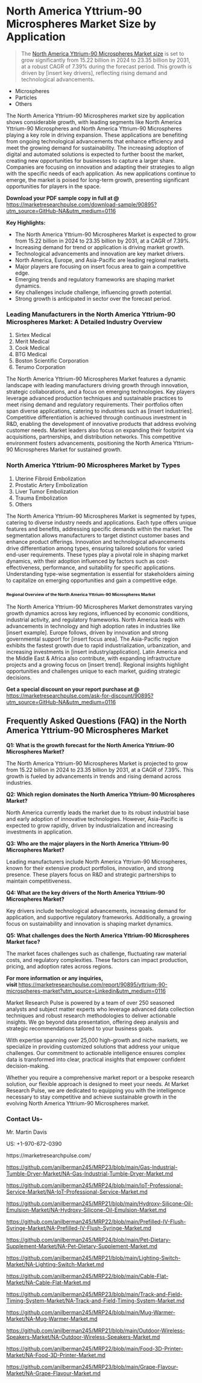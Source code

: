 <h1>North America Yttrium-90 Microspheres Market&nbsp;Size by Application</h1><blockquote><p>The <a href="https://marketresearchpulse.com/download-sample/90895?utm_source=GitHub-NA&amp;utm_medium=0116">North America Yttrium-90 Microspheres Market size</a> is set to grow significantly from 15.22 billion in 2024 to 23.35 billion by 2031, at a robust CAGR of 7.39% during the forecast period. This growth is driven by [insert key drivers], reflecting rising demand and technological advancements.</p></blockquote><ul><li>Microspheres<li> Particles<li> Others</li></ul><p>The North America Yttrium-90 Microspheres market size by application shows considerable growth, with leading segments like North America Yttrium-90 Microspheres and North America Yttrium-90 Microspheres playing a key role in driving expansion. These applications are benefiting from ongoing technological advancements that enhance efficiency and meet the growing demand for sustainability. The increasing adoption of digital and automated solutions is expected to further boost the market, creating new opportunities for businesses to capture a larger share. Companies are focusing on innovation and adapting their strategies to align with the specific needs of each application. As new applications continue to emerge, the market is poised for long-term growth, presenting significant opportunities for players in the space.</p><p><strong>Download your PDF sample copy in full at @ </strong><a href="https://marketresearchpulse.com/download-sample/90895?utm_source=GitHub-NA&amp;utm_medium=0116">https://marketresearchpulse.com/download-sample/90895?utm_source=GitHub-NA&amp;utm_medium=0116</a></p><p><strong>Key Highlights: </strong></p><ul><li>The North America Yttrium-90 Microspheres Market is expected to grow from 15.22 billion in 2024 to 23.35 billion by 2031, at a CAGR of 7.39%.</li><li>Increasing demand for trend or application is driving market growth.</li><li>Technological advancements and innovation are key market drivers.</li><li>North America, Europe, and Asia-Pacific are leading regional markets.</li><li>Major players are focusing on insert focus area to gain a competitive edge.</li><li>Emerging trends and regulatory frameworks are shaping market dynamics.</li><li>Key challenges include challenge, influencing growth potential.</li><li>Strong growth is anticipated in sector over the forecast period.</li></ul><h3>Leading Manufacturers in the North America Yttrium-90 Microspheres Market: A Detailed Industry Overview</h3><ol><li>Sirtex Medical</li><li>Merit Medical</li><li>Cook Medical</li><li>BTG Medical</li><li>Boston Scientific Corporation</li><li>Terumo Corporation</li></ol><div class="flex max-w-full flex-col flex-grow"><div class="min-h-8 text-message flex w-full flex-col items-end gap-2 whitespace-normal break-words [.text-message+&amp;]:mt-5" dir="auto" data-message-author-role="assistant" data-message-id="fd8432e4-4910-450d-b182-61b7bfb0a01f" data-message-model-slug="gpt-4o"><div class="flex w-full flex-col gap-1 empty:hidden first:pt-[3px]"><div class="markdown prose w-full break-words dark:prose-invert light"><p>The North America Yttrium-90 Microspheres Market features a dynamic landscape with leading manufacturers driving growth through innovation, strategic collaborations, and a focus on emerging technologies. Key players leverage advanced production techniques and sustainable practices to meet rising demand and regulatory requirements. Their portfolios often span diverse applications, catering to industries such as [insert industries]. Competitive differentiation is achieved through continuous investment in R&amp;D, enabling the development of innovative products that address evolving customer needs. Market leaders also focus on expanding their footprint via acquisitions, partnerships, and distribution networks. This competitive environment fosters advancements, positioning the North America Yttrium-90 Microspheres Market for sustained growth.</p></div></div></div></div><h3>North America Yttrium-90 Microspheres Market by Types</h3><ol><li>Uterine Fibroid Embolization<li> Prostatic Artery Embolization<li> Liver Tumor Embolization<li> Trauma Embolization<li> Others</li></ol><div class="flex max-w-full flex-col flex-grow"><div class="min-h-8 text-message flex w-full flex-col items-end gap-2 whitespace-normal break-words [.text-message+&amp;]:mt-5" dir="auto" data-message-author-role="assistant" data-message-id="084470be-0bb7-4664-bddf-5156b4f41249" data-message-model-slug="gpt-4o-mini"><div class="flex w-full flex-col gap-1 empty:hidden first:pt-[3px]"><div class="markdown prose w-full break-words dark:prose-invert light"><p>The North America Yttrium-90 Microspheres Market is segmented by types, catering to diverse industry needs and applications. Each type offers unique features and benefits, addressing specific demands within the market. The segmentation allows manufacturers to target distinct customer bases and enhance product offerings. Innovation and technological advancements drive differentiation among types, ensuring tailored solutions for varied end-user requirements. These types play a pivotal role in shaping market dynamics, with their adoption influenced by factors such as cost-effectiveness, performance, and suitability for specific applications. Understanding type-wise segmentation is essential for stakeholders aiming to capitalize on emerging opportunities and gain a competitive edge.</p></div></div></div></div><h3><span style="font-size: 11px;">Regional Overview of the North America Yttrium-90 Microspheres Market</span></h3><div class="flex max-w-full flex-col flex-grow"><div class="min-h-8 text-message flex w-full flex-col items-end gap-2 whitespace-normal break-words [.text-message+&amp;]:mt-5" dir="auto" data-message-author-role="assistant" data-message-id="e9038762-ce64-4e30-91c9-9bd413514231" data-message-model-slug="gpt-4o-mini"><div class="flex w-full flex-col gap-1 empty:hidden first:pt-[3px]"><div class="markdown prose w-full break-words dark:prose-invert light"><p>The North America Yttrium-90 Microspheres Market demonstrates varying growth dynamics across key regions, influenced by economic conditions, industrial activity, and regulatory frameworks. North America leads with advancements in technology and high adoption rates in industries like [insert example]. Europe follows, driven by innovation and strong governmental support for [insert focus area]. The Asia-Pacific region exhibits the fastest growth due to rapid industrialization, urbanization, and increasing investments in [insert industry/application]. Latin America and the Middle East &amp; Africa also contribute, with expanding infrastructure projects and a growing focus on [insert trend]. Regional insights highlight opportunities and challenges unique to each market, guiding strategic decisions.</p></div></div></div></div><p><strong>Get a special discount on your report purchase at @ </strong><a href="https://marketresearchpulse.com/ask-for-discount/90895?utm_source=GitHub-NA&amp;utm_medium=0116">https://marketresearchpulse.com/ask-for-discount/90895?utm_source=GitHub-NA&amp;utm_medium=0116</a></p><h2>Frequently Asked Questions (FAQ) in the North America Yttrium-90 Microspheres Market</h2><p><strong>Q1: What is the growth forecast for the North America Yttrium-90 Microspheres Market?</strong></p><p>The North America Yttrium-90 Microspheres Market is projected to grow from 15.22 billion in 2024 to 23.35 billion by 2031, at a CAGR of 7.39%. This growth is fueled by advancements in trends and rising demand across industries.</p><p><strong>Q2: Which region dominates the North America Yttrium-90 Microspheres Market?</strong></p><p>North America currently leads the market due to its robust industrial base and early adoption of innovative technologies. However, Asia-Pacific is expected to grow rapidly, driven by industrialization and increasing investments in application.</p><p><strong>Q3: Who are the major players in the North America Yttrium-90 Microspheres Market?</strong></p><p>Leading manufacturers include North America Yttrium-90 Microspheres, known for their extensive product portfolios, innovation, and strong presence. These players focus on R&amp;D and strategic partnerships to maintain competitiveness.</p><p><strong>Q4: What are the key drivers of the North America Yttrium-90 Microspheres Market?</strong></p><p>Key drivers include technological advancements, increasing demand for application, and supportive regulatory frameworks. Additionally, a growing focus on sustainability and innovation is shaping market dynamics.</p><p><strong>Q5: What challenges does the North America Yttrium-90 Microspheres Market face?</strong></p><p>The market faces challenges such as challenge, fluctuating raw material costs, and regulatory complexities. These factors can impact production, pricing, and adoption rates across regions.</p><p><strong>For more information or any inquiries, visit&nbsp;</strong><a href="https://marketresearchpulse.com/report/90895/yttrium-90-microspheres-market?utm_source=Linkedin&utm_medium=0116">https://marketresearchpulse.com/report/90895/yttrium-90-microspheres-market?utm_source=Linkedin&utm_medium=0116</a></p><p>Market Research Pulse is powered by a team of over 250 seasoned analysts and subject matter experts who leverage advanced data collection techniques and robust research methodologies to deliver actionable insights. We go beyond data presentation, offering deep analysis and strategic recommendations tailored to your business goals.</p><p>With expertise spanning over 25,000 high-growth and niche markets, we specialize in providing customized solutions that address your unique challenges. Our commitment to actionable intelligence ensures complex data is transformed into clear, practical insights that empower confident decision-making.</p><p>Whether you require a comprehensive market report or a bespoke research solution, our flexible approach is designed to meet your needs. At Market Research Pulse, we are dedicated to equipping you with the intelligence necessary to stay competitive and achieve sustainable growth in the evolving North America Yttrium-90 Microspheres market.</p><h3><strong>Contact Us-</strong></h3><p>Mr. Martin Davis</p><p>US: +1-970-672-0390</p><p>https://marketresearchpulse.com/</p><p><a href="https://github.com/anilberman245/MRP23/blob/main/Gas-Industrial-Tumble-Dryer-Market/NA-Gas-Industrial-Tumble-Dryer-Market.md">https://github.com/anilberman245/MRP23/blob/main/Gas-Industrial-Tumble-Dryer-Market/NA-Gas-Industrial-Tumble-Dryer-Market.md</a></p><p><a href="https://github.com/anilberman245/MRP24/blob/main/IoT-Professional-Service-Market/NA-IoT-Professional-Service-Market.md">https://github.com/anilberman245/MRP24/blob/main/IoT-Professional-Service-Market/NA-IoT-Professional-Service-Market.md</a></p><p><a href="https://github.com/anilberman245/MRP21/blob/main/Hydroxy-Silicone-Oil-Emulsion-Market/NA-Hydroxy-Silicone-Oil-Emulsion-Market.md">https://github.com/anilberman245/MRP21/blob/main/Hydroxy-Silicone-Oil-Emulsion-Market/NA-Hydroxy-Silicone-Oil-Emulsion-Market.md</a></p><p><a href="https://github.com/anilberman245/MRP22/blob/main/Prefilled-IV-Flush-Syringe-Market/NA-Prefilled-IV-Flush-Syringe-Market.md">https://github.com/anilberman245/MRP22/blob/main/Prefilled-IV-Flush-Syringe-Market/NA-Prefilled-IV-Flush-Syringe-Market.md</a></p><p><a href="https://github.com/anilberman245/MRP24/blob/main/Pet-Dietary-Supplement-Market/NA-Pet-Dietary-Supplement-Market.md">https://github.com/anilberman245/MRP24/blob/main/Pet-Dietary-Supplement-Market/NA-Pet-Dietary-Supplement-Market.md</a></p><p><a href="https://github.com/anilberman245/MRP21/blob/main/Lighting-Switch-Market/NA-Lighting-Switch-Market.md">https://github.com/anilberman245/MRP21/blob/main/Lighting-Switch-Market/NA-Lighting-Switch-Market.md</a></p><p><a href="https://github.com/anilberman245/MRP22/blob/main/Cable-Flat-Market/NA-Cable-Flat-Market.md">https://github.com/anilberman245/MRP22/blob/main/Cable-Flat-Market/NA-Cable-Flat-Market.md</a></p><p><a href="https://github.com/anilberman245/MRP23/blob/main/Track-and-Field-Timing-System-Market/NA-Track-and-Field-Timing-System-Market.md">https://github.com/anilberman245/MRP23/blob/main/Track-and-Field-Timing-System-Market/NA-Track-and-Field-Timing-System-Market.md</a></p><p><a href="https://github.com/anilberman245/MRP24/blob/main/Mug-Warmer-Market/NA-Mug-Warmer-Market.md">https://github.com/anilberman245/MRP24/blob/main/Mug-Warmer-Market/NA-Mug-Warmer-Market.md</a></p><p><a href="https://github.com/anilberman245/MRP21/blob/main/Outdoor-Wireless-Speakers-Market/NA-Outdoor-Wireless-Speakers-Market.md">https://github.com/anilberman245/MRP21/blob/main/Outdoor-Wireless-Speakers-Market/NA-Outdoor-Wireless-Speakers-Market.md</a></p><p><a href="https://github.com/anilberman245/MRP22/blob/main/Food-3D-Printer-Market/NA-Food-3D-Printer-Market.md">https://github.com/anilberman245/MRP22/blob/main/Food-3D-Printer-Market/NA-Food-3D-Printer-Market.md</a></p><p><a href="https://github.com/anilberman245/MRP23/blob/main/Grape-Flavour-Market/NA-Grape-Flavour-Market.md">https://github.com/anilberman245/MRP23/blob/main/Grape-Flavour-Market/NA-Grape-Flavour-Market.md</a></p>
